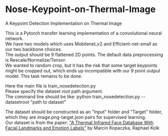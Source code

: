# Nose-Keypoint-on-Thermal-Image
A Keypoint Detection Implementation on Thermal Image  

This is a Pytorch transfer learning implementation of a convolutional neural network.  
We have two models which uses Mobilenet_v2 and Efficient-net-small as our two backbone choices.  
The output should be 9 flattened 2D points. The default data preprocessing is Rescale/Normalize/Tensor.  
We wanted to random crop, but it has the risk that some target keypoints might be cropped out, which ends up incompatible with our 9 point output model. This task remains to be done.  

Here the main file is train_nosedetection.py  
Please specify the dataset root path argument.  
The command line should be like: python train_nosedetection.py --datasetroot "path to dataset"  


The dataset should be constructed as an "Input" folder and "Target" folder, which they are image.png-target.json pairs for supervised learning.  
Our dataset is from the paper: ["A Thermal Infrared Face Database With Facial Landmarks and Emotion Labels"](https://www.lfb.rwth-aachen.de/bibtexupload/pdf/KCZ18h.pdf) by Marcin Kopaczka, Raphael Kolk  





